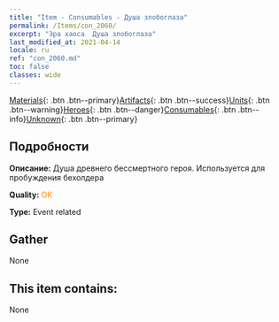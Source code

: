 ```yaml
---
title: "Item - Consumables - Душа злобоглаза"
permalink: /Items/con_2060/
excerpt: "Эра хаоса  Душа злобоглаза"
last_modified_at: 2021-04-14
locale: ru
ref: "con_2060.md"
toc: false
classes: wide
---
```

 [Materials](/ru/Items/){: .btn .btn--primary}[Artifacts](/ru/Items/Artifacts/){: .btn .btn--success}[Units](/ru/Items/Units/){: .btn .btn--warning}[Heroes](/ru/Items/Heroes/){: .btn .btn--danger}[Consumables](/ru/Items/Consumables/){: .btn .btn--info}[Unknown](/ru/Items/Unknown/){: .btn .btn--primary}

## Подробности
 **Описание:** Душа древнего бессмертного героя. Используется для пробуждения бехолдера

 **Quality:** <span style="color: #FF8C00">OK</span>

 **Type:** Event related

## Gather

  None

## This item contains:

  None

